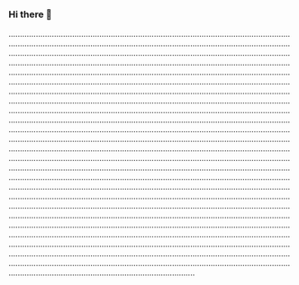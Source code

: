 ### Hi there 👋

..............................................................................................................................................................................................................................................................................................................................................................................................................................................................................................................................................................................................................................................................................................................................................................................................................................................................................................................................................................................................................................................................................................................................................................................................................................................................................................................................................................................................................................................................................................................................................................................................................................................................................................................................................................................................................................................................................................................................................................................................................................................................................................................................................................................................................................................................................................................................................................................................................................................................................................................................................................................................................................................................................................................................................................................................................................................................................................................................................................................................................................................................................................................................................................................................................................................................................................................